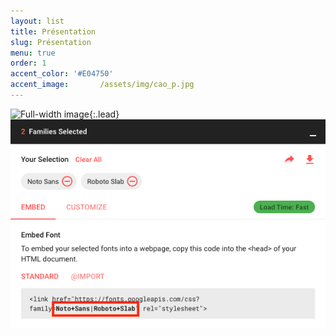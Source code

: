 ```yaml
---
layout: list
title: Présentation
slug: Présentation
menu: true
order: 1
accent_color: '#E04750'
accent_image:       /assets/img/cao_p.jpg
---
```

![Full-width image](https://cdn.helloasso.com/img/photos/croppedimage-ebeb7c5f73484040a790bc8ef508d30a.png){:.lead}
![Full-width image](/assets/img/docs/google-fonts.png)
